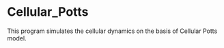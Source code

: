 # Cellular_Potts
This program simulates the cellular dynamics on the basis of Cellular Potts model.
